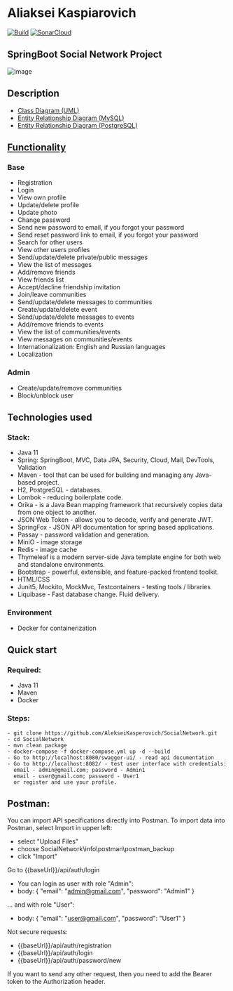 # Aliaksei Kaspiarovich

[![Build](https://github.com/AlekseiKasperovich/SocialNetwork/actions/workflows/maven.yml/badge.svg)](https://github.com/AlekseiKasperovich/SocialNetwork/actions/workflows/maven.yml)
[![SonarCloud](https://sonarcloud.io/images/project_badges/sonarcloud-black.svg)](https://sonarcloud.io/summary/new_code?id=AlekseiKasperovich_SocialNetwork)

## SpringBoot Social Network Project

![image](https://images.theconversation.com/files/198568/original/file-20171211-15358-w51s6s.jpg?ixlib=rb-1.1.0&q=45&auto=format&w=926&fit=clip)

## Description

- [Class Diagram (UML)](https://github.com/AlekseiKasperovich/SocialNetwork/blob/master/info/class%20diagramm/Class%20Diagram.pdf)
- [Entity Relationship Diagram (MySQL)](https://github.com/AlekseiKasperovich/SocialNetwork/blob/master/info/mysql_db/ERD.pdf)
- [Entity Relationship Diagram (PostgreSQL)](https://github.com/AlekseiKasperovich/SocialNetwork/blob/master/info/mysql_db/ERD.pdf)

## [Functionality](https://github.com/AlekseiKasperovich/SocialNetwork/blob/master/info/class%20diagramm/Functionality.pdf)

### Base

- Registration
- Login
- View own profile
- Update/delete profile
- Update photo
- Change password
- Send new password to email, if you forgot your password
- Send reset password link to email, if you forgot your password
- Search for other users
- View other users profiles
- Send/update/delete private/public messages
- View the list of messages
- Add/remove friends
- View friends list
- Accept/decline friendship invitation
- Join/leave communities
- Send/update/delete messages to communities
- Create/update/delete event
- Send/update/delete messages to events
- Add/remove friends to events
- View the list of communities/events
- View messages on communities/events
- Internationalization: English and Russian languages
- Localization

### Admin

- Create/update/remove communities
- Block/unblock user

## Technologies used

### Stack:

- Java 11
- Spring: SpringBoot, MVC, Data JPA, Security, Cloud, Mail, DevTools, Validation
- Maven - tool that can be used for building and managing any Java-based project.
- H2, PostgreSQL - databases.
- Lombok - reducing boilerplate code.
- Orika - is a Java Bean mapping framework that recursively copies data from one object to another.
- JSON Web Token - allows you to decode, verify and generate JWT.
- SpringFox - JSON API documentation for spring based applications.
- Passay - password validation and generation.
- MiniO - image storage
- Redis - image cache
- Thymeleaf is a modern server-side Java template engine for both web and standalone environments.
- Bootstrap - powerful, extensible, and feature-packed frontend toolkit.
- HTML/CSS
- Junit5, Mockito, MockMvc, Testcontainers - testing tools / libraries
- Liquibase - Fast database change. Fluid delivery.

### Environment

- Docker for containerization

## Quick start

### Required:

- Java 11
- Maven
- Docker

### Steps:

```
- git clone https://github.com/AlekseiKasperovich/SocialNetwork.git
- cd SocialNetwork
- mvn clean package
- docker-compose -f docker-compose.yml up -d --build
- Go to http://localhost:8080/swagger-ui/ - read api documentation
- Go to http://localhost:8082/ - test user interface with credentials:
  email - admin@gmail.com; password - Admin1
  email - user@gmail.com; password - User1
  or register and use your profile.
```

## Postman:

You can import API specifications directly into Postman. To import data into Postman, select Import in upper left:

- select "Upload Files"
- choose SocialNetwork\info\postman\postman_backup
- click "Import"

Go to {{baseUrl}}/api/auth/login

- You can login as user with role "Admin":
- body:
  {
  "email": "admin@gmail.com",
  "password": "Admin1"
  }

... and with role "User":

- body:
  {
  "email": "user@gmail.com",
  "password": "User1"
  }

Not secure requests:

- {{baseUrl}}/api/auth/registration
- {{baseUrl}}/api/auth/login
- {{baseUrl}}/api/auth/password/new

If you want to send any other request, then you need to add the Bearer token to the Authorization header.
